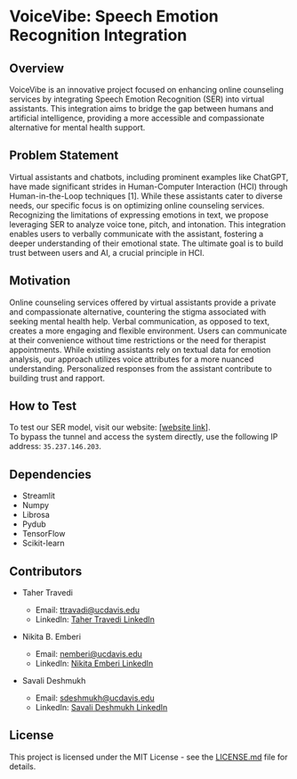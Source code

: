 # VoiceVibe: Speech Emotion Recognition Integration

## Overview

VoiceVibe is an innovative project focused on enhancing online counseling services by integrating Speech Emotion Recognition (SER) into virtual assistants. This integration aims to bridge the gap between humans and artificial intelligence, providing a more accessible and compassionate alternative for mental health support.

## Problem Statement

Virtual assistants and chatbots, including prominent examples like ChatGPT, have made significant strides in Human-Computer Interaction (HCI) through Human-in-the-Loop techniques [1]. While these assistants cater to diverse needs, our specific focus is on optimizing online counseling services. Recognizing the limitations of expressing emotions in text, we propose leveraging SER to analyze voice tone, pitch, and intonation. This integration enables users to verbally communicate with the assistant, fostering a deeper understanding of their emotional state. The ultimate goal is to build trust between users and AI, a crucial principle in HCI.

## Motivation

Online counseling services offered by virtual assistants provide a private and compassionate alternative, countering the stigma associated with seeking mental health help. Verbal communication, as opposed to text, creates a more engaging and flexible environment. Users can communicate at their convenience without time restrictions or the need for therapist appointments. While existing assistants rely on textual data for emotion analysis, our approach utilizes voice attributes for a more nuanced understanding. Personalized responses from the assistant contribute to building trust and rapport.

## How to Test

To test our SER model, visit our website: [[website link](https://ecs271app-9kacbgvjqzvmzchhb2j2x2.streamlit.app/)]. </br>
To bypass the tunnel and access the system directly, use the following IP address: `35.237.146.203`.

## Dependencies

- Streamlit
- Numpy
- Librosa
- Pydub
- TensorFlow
- Scikit-learn



## Contributors

- Taher Travedi
  - Email: ttravadi@ucdavis.edu
  - LinkedIn: [Taher Travedi LinkedIn](https://www.linkedin.com/in/taher-travadi/)

- Nikita B. Emberi
  - Email: nemberi@ucdavis.edu
  - LinkedIn: [Nikita Emberi LinkedIn](https://www.linkedin.com/in/nikitaemberi/)

- Savali Deshmukh
  - Email: sdeshmukh@ucdavis.edu
  - LinkedIn: [Savali Deshmukh LinkedIn](https://www.linkedin.com/in/savali-d-2092611a6/)

## License

This project is licensed under the MIT License - see the [LICENSE.md](LICENSE.md) file for details.
